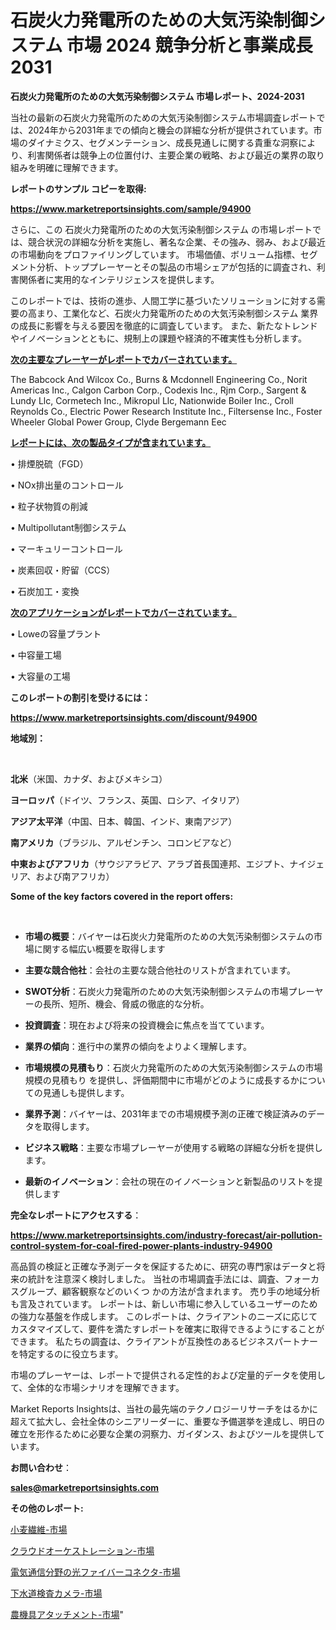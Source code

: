 # 石炭火力発電所のための大気汚染制御システム 市場 2024 競争分析と事業成長 2031

<strong>石炭火力発電所のための大気汚染制御システム 市場レポート、2024-2031</strong>

当社の最新の石炭火力発電所のための大気汚染制御システム市場調査レポートでは、2024年から2031年までの傾向と機会の詳細な分析が提供されています。市場のダイナミクス、セグメンテーション、成長見通しに関する貴重な洞察により、利害関係者は競争上の位置付け、主要企業の戦略、および最近の業界の取り組みを明確に理解できます。



<strong>レポートのサンプル コピーを取得:</strong> <a href=https://www.marketreportsinsights.com/sample/94900>

<strong><u>https://www.marketreportsinsights.com/sample/94900</u></strong></a>

さらに、この 石炭火力発電所のための大気汚染制御システム の市場レポートでは、競合状況の詳細な分析を実施し、著名な企業、その強み、弱み、および最近の市場動向をプロファイリングしています。 市場価値、ボリューム指標、セグメント分析、トッププレーヤーとその製品の市場シェアが包括的に調査され、利害関係者に実用的なインテリジェンスを提供します。

このレポートでは、技術の進歩、人間工学に基づいたソリューションに対する需要の高まり、工業化など、石炭火力発電所のための大気汚染制御システム 業界の成長に影響を与える要因を徹底的に調査しています。 また、新たなトレンドやイノベーションとともに、規制上の課題や経済的不確実性も分析します。



<strong><u>次の主要なプレーヤーがレポートでカバーされています。</u></strong>

The Babcock And Wilcox Co., Burns & Mcdonnell Engineering Co., Norit Americas Inc., Calgon Carbon Corp., Codexis Inc., Rjm Corp., Sargent & Lundy Llc, Cormetech Inc., Mikropul Llc, Nationwide Boiler Inc., Croll Reynolds Co., Electric Power Research Institute Inc., Filtersense Inc., Foster Wheeler Global Power Group, Clyde Bergemann Eec



<strong><u><b>レポートには、次の製品タイプが含まれています。</b></u></strong>

• 排煙脱硫（FGD）

•  NOx排出量のコントロール

• 粒子状物質の削減

•  Multipollutant制御システム

• マーキュリーコントロール

• 炭素回収・貯留（CCS）

• 石炭加工・変換



<strong><u><b>次のアプリケーションがレポートでカバーされています。</b></u></strong>

• Loweの容量プラント

• 中容量工場

• 大容量の工場



<strong><b>このレポートの割引を受けるには：</b></strong>

<a href=https://www.marketreportsinsights.com/discount/94900>

<strong><u>https://www.marketreportsinsights.com/discount/94900</u></strong></a>



<strong>地域別：</strong>

<strong> </strong>



<strong>北米</strong>（米国、カナダ、およびメキシコ）



<strong>ヨーロッパ</strong>（ドイツ、フランス、英国、ロシア、イタリア）



<strong>アジア太平洋</strong>（中国、日本、韓国、インド、東南アジア）



<strong>南アメリカ</strong>（ブラジル、アルゼンチン、コロンビアなど）



<strong>中東およびアフリカ</strong>（サウジアラビア、アラブ首長国連邦、エジプト、ナイジェリア、および南アフリカ）



<strong>Some of the key factors covered in the report offers:</strong>

<strong> </strong>
<ul>
  <li>

<strong>市場の概要</strong>：バイヤーは石炭火力発電所のための大気汚染制御システムの市場に関する幅広い概要を取得します</li>
  <li>

<strong>主要な競合他社</strong>：会社の主要な競合他社のリストが含まれています。</li>
  <li>

<strong>SWOT分析</strong>：石炭火力発電所のための大気汚染制御システムの市場プレーヤーの長所、短所、機会、脅威の徹底的な分析。</li>
  <li>

<strong>投資調査</strong>：現在および将来の投資機会に焦点を当てています。</li>
  <li>

<strong>業界の傾向</strong>：進行中の業界の傾向をよりよく理解します。</li>
  <li>

<strong>市場規模の見積もり</strong>：石炭火力発電所のための大気汚染制御システムの市場規模の見積もり を提供し、評価期間中に市場がどのように成長するかについての見通しも提供します。</li>
  <li>

<strong>業界予測</strong>：バイヤーは、2031年までの市場規模予測の正確で検証済みのデータを取得します。</li>
  <li>

<strong>ビジネス戦略</strong>：主要な市場プレーヤーが使用する戦略の詳細な分析を提供します。</li>
  <li>

<strong>最新のイノベーション</strong>：会社の現在のイノベーションと新製品のリストを提供します</li>
</ul>


<strong>完全なレポートにアクセスする</strong>：

<a href=https://www.marketreportsinsights.com/industry-forecast/air-pollution-control-system-for-coal-fired-power-plants-industry-94900>

<strong><u>https://www.marketreportsinsights.com/industry-forecast/air-pollution-control-system-for-coal-fired-power-plants-industry-94900</u></strong></a>

高品質の検証と正確な予測データを保証するために、研究の専門家はデータと将来の統計を注意深く検討しました。 当社の市場調査手法には、調査、フォーカスグループ、顧客観察などのいくつ かの方法が含まれます。 売り手の地域分析も言及されています。 レポートは、新しい市場に参入しているユーザーのための強力な基盤を作成します。 このレポートは、クライアントのニーズに応じてカスタマイズして、要件を満たすレポートを確実に取得できるようにすることができます。 私たちの調査は、クライアントが互換性のあるビジネスパートナーを特定するのに役立ちます。

市場のプレーヤーは、レポートで提供される定性的および定量的データを使用して、全体的な市場シナリオを理解できます。

Market Reports Insightsは、当社の最先端のテクノロジーリサーチをはるかに超えて拡大し、会社全体のシニアリーダーに、重要な予備選挙を達成し、明日の確立を形作るために必要な企業の洞察力、ガイダンス、およびツールを提供しています。



<strong><b>お問い合わせ</b></strong>：

<a href=mailto:sales@marketreportsinsights.com>

<strong><u>sales@marketreportsinsights.com</u></strong></a>



<strong>その他のレポート:</strong>

<a href=https://www.linkedin.com/pulse/小麦繊維-市場-2023-新興市場-将来の動向と市場需要-2030-pr-news-hub-1vfpf/>小麦繊維-市場</a>

<a href=https://www.linkedin.com/pulse/クラウドオーケストレーション-市場-2023-新興市場-将来の動向と市場需要-j1jtf/>クラウドオーケストレーション-市場</a>

<a href=https://www.linkedin.com/pulse/電気通信分野の光ファイバーコネクタ-市場-2023-総利益と主要ベンダー-2030-enmhf/>電気通信分野の光ファイバーコネクタ-市場</a>

<a href=https://www.linkedin.com/pulse/下水道検査カメラ-市場-2023-swot-分析と最新イノベーション-2030-pr-news-hub-a2daf/>下水道検査カメラ-市場</a>

<a href=https://www.linkedin.com/pulse/農機具アタッチメント-市場-2023-最新の-cagr-および成長分析-2030-market-tribunal-vyu3f/>農機具アタッチメント-市場</a>"
